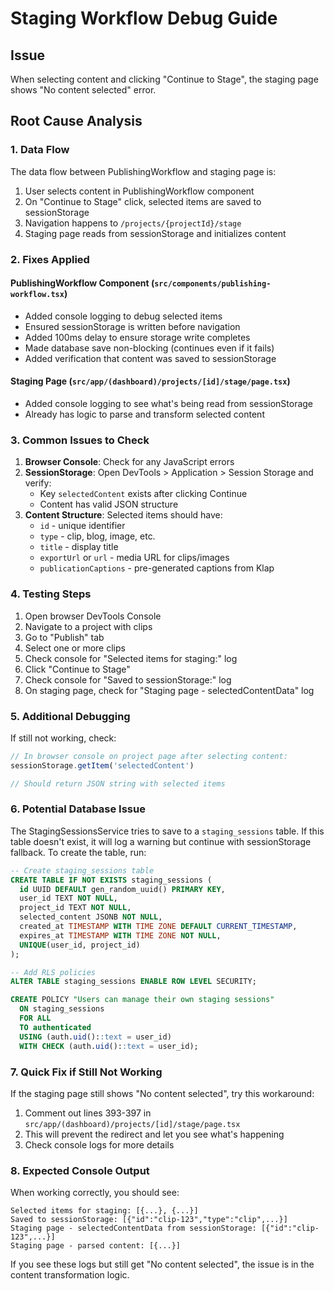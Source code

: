 # Staging Workflow Debug Guide

## Issue
When selecting content and clicking "Continue to Stage", the staging page shows "No content selected" error.

## Root Cause Analysis

### 1. Data Flow
The data flow between PublishingWorkflow and staging page is:
1. User selects content in PublishingWorkflow component
2. On "Continue to Stage" click, selected items are saved to sessionStorage
3. Navigation happens to `/projects/{projectId}/stage`
4. Staging page reads from sessionStorage and initializes content

### 2. Fixes Applied

#### PublishingWorkflow Component (`src/components/publishing-workflow.tsx`)
- Added console logging to debug selected items
- Ensured sessionStorage is written before navigation
- Added 100ms delay to ensure storage write completes
- Made database save non-blocking (continues even if it fails)
- Added verification that content was saved to sessionStorage

#### Staging Page (`src/app/(dashboard)/projects/[id]/stage/page.tsx`) 
- Added console logging to see what's being read from sessionStorage
- Already has logic to parse and transform selected content

### 3. Common Issues to Check

1. **Browser Console**: Check for any JavaScript errors
2. **SessionStorage**: Open DevTools > Application > Session Storage and verify:
   - Key `selectedContent` exists after clicking Continue
   - Content has valid JSON structure
3. **Content Structure**: Selected items should have:
   - `id` - unique identifier
   - `type` - clip, blog, image, etc.
   - `title` - display title
   - `exportUrl` or `url` - media URL for clips/images
   - `publicationCaptions` - pre-generated captions from Klap

### 4. Testing Steps

1. Open browser DevTools Console
2. Navigate to a project with clips
3. Go to "Publish" tab
4. Select one or more clips
5. Check console for "Selected items for staging:" log
6. Click "Continue to Stage"
7. Check console for "Saved to sessionStorage:" log
8. On staging page, check for "Staging page - selectedContentData" log

### 5. Additional Debugging

If still not working, check:

```javascript
// In browser console on project page after selecting content:
sessionStorage.getItem('selectedContent')

// Should return JSON string with selected items
```

### 6. Potential Database Issue

The StagingSessionsService tries to save to a `staging_sessions` table. If this table doesn't exist, it will log a warning but continue with sessionStorage fallback. To create the table, run:

```sql
-- Create staging_sessions table
CREATE TABLE IF NOT EXISTS staging_sessions (
  id UUID DEFAULT gen_random_uuid() PRIMARY KEY,
  user_id TEXT NOT NULL,
  project_id TEXT NOT NULL,
  selected_content JSONB NOT NULL,
  created_at TIMESTAMP WITH TIME ZONE DEFAULT CURRENT_TIMESTAMP,
  expires_at TIMESTAMP WITH TIME ZONE NOT NULL,
  UNIQUE(user_id, project_id)
);

-- Add RLS policies
ALTER TABLE staging_sessions ENABLE ROW LEVEL SECURITY;

CREATE POLICY "Users can manage their own staging sessions"
  ON staging_sessions
  FOR ALL
  TO authenticated
  USING (auth.uid()::text = user_id)
  WITH CHECK (auth.uid()::text = user_id);
```

### 7. Quick Fix if Still Not Working

If the staging page still shows "No content selected", try this workaround:

1. Comment out lines 393-397 in `src/app/(dashboard)/projects/[id]/stage/page.tsx`
2. This will prevent the redirect and let you see what's happening
3. Check console logs for more details

### 8. Expected Console Output

When working correctly, you should see:
```
Selected items for staging: [{...}, {...}]
Saved to sessionStorage: [{"id":"clip-123","type":"clip",...}]
Staging page - selectedContentData from sessionStorage: [{"id":"clip-123",...}]
Staging page - parsed content: [{...}]
```

If you see these logs but still get "No content selected", the issue is in the content transformation logic. 